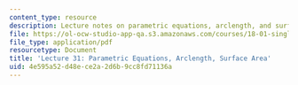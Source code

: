 ```yaml
---
content_type: resource
description: Lecture notes on parametric equations, arclength, and surface area.
file: https://ol-ocw-studio-app-qa.s3.amazonaws.com/courses/18-01-single-variable-calculus-fall-2006/4e595a52d48ece2a2d6b9cc8fd71136a_lec31.pdf
file_type: application/pdf
resourcetype: Document
title: 'Lecture 31: Parametric Equations, Arclength, Surface Area'
uid: 4e595a52-d48e-ce2a-2d6b-9cc8fd71136a
---
```

